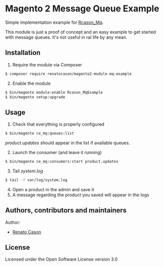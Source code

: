 # Magento 2 Message Queue Example
Simple implementation example for [Rcason_Mq](https://github.com/renatocason/magento2-module-mq).

This module is just a proof of concept and an easy example to get started with message queues.
It's not useful in ral life by any mean.

## Installation
1. Require the module via Composer
```bash
$ composer require renatocason/magento2-module-mq-example
```

2. Enable the module
```bash
$ bin/magento module:enable Rcason_MqExample
$ bin/magento setup:upgrade
```

## Usage
1. Check that everything is properly configured
```bash
$ bin/magento ce_mq:queues:list
```
_product.updates_ should appear in the list if available queues.

2. Launch the consumer (and leave it running)
```bash
$ bin/magento ce_mq:consumers:start product.updates
```
3. Tail _system.log_
```bash
$ tail -f var/log/system.log
```
4. Open a product in the admin and save it
5. A message regarding the product you saved will appear in the logs

## Authors, contributors and maintainers

Author:
- [Renato Cason](https://github.com/renatocason)

## License
Licensed under the Open Software License version 3.0
